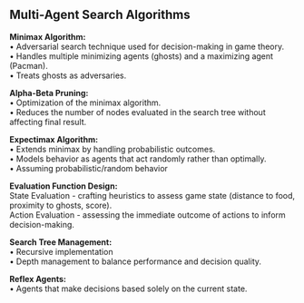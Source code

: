 ## Multi-Agent Search Algorithms

**Minimax Algorithm:** <br>
• Adversarial search technique used for decision-making in game theory. <br>
• Handles multiple minimizing agents (ghosts) and a maximizing agent (Pacman). <br>
• Treats ghosts as adversaries.

**Alpha-Beta Pruning:** <br>
• Optimization of the minimax algorithm. <br>
• Reduces the number of nodes evaluated in the search tree without affecting final result.

**Expectimax Algorithm:** <br>
• Extends minimax by handling probabilistic outcomes. <br>
• Models behavior as agents that act randomly rather than optimally. <br>
• Assuming probabilistic/random behavior

**Evaluation Function Design:** <br>
State Evaluation - crafting heuristics to assess game state (distance to food, proximity to ghosts, score). <br>
Action Evaluation - assessing the immediate outcome of actions to inform decision-making.

**Search Tree Management:** <br>
• Recursive implementation <br>
• Depth management to balance performance and decision quality.

**Reflex Agents:** <br>
• Agents that make decisions based solely on the current state.
